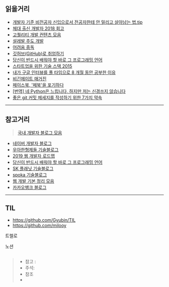 ## 읽을거리
- [개발자 기준 비전공자 신입으로서 전공자한테 안 밀리고 살아남는 법.tip](https://okky.kr/article/372485)
- [체대 출신 개발자 2018 회고](https://ryan-han.com/post/2018/essay/memoirs2018/)
- [고퀄리티 개발 컨텐츠 모음](https://github.com/Integerous/goQuality-dev-contents)
- [설레발 주도 개발](https://lazygyu.net/blog/hype_driven_development)
- [어려움 중독](https://item4.github.io/2018-08-17/The-Difficult-Addiction/)
- [깃허브(GitHub)로 취업하기](http://sujinlee.me/professional-github/)
- [당신이 반드시 배워야 할 바로 그 프로그래밍 언어](https://zzu.li/FH16K)
- [스타트업을 위한 기술 스택 2015](http://www.codeok.net/%EC%8A%A4%ED%83%80%ED%8A%B8%EC%97%85%EC%9D%84%20%EC%9C%84%ED%95%9C%20%EA%B8%B0%EC%88%A0%20%EC%8A%A4%ED%83%9D)
- [내가 구글 인터뷰를 풀 타임으로 8 개월 동안 공부한 이유](https://www.vobour.com/%EB%82%B4%EA%B0%80-%EA%B5%AC%EA%B8%80-%EC%9D%B8%ED%84%B0%EB%B7%B0%EB%A5%BC-%ED%92%80-%ED%83%80%EC%9E%84%EC%9C%BC%EB%A1%9C-8-%EA%B0%9C%EC%9B%94-%EB%8F%99%EC%95%88-%EA%B3%B5%EB%B6%80%ED%95%9C-%EC%9D%B4%EC%9C%A0-why-i-s)
- [비긴메이트 매거진](https://www.beginmate.com/magazine)
- [페이스북, '페북'을 포기하다](https://www.facebook.com/610373522/posts/10157109824448523/)
- [[번역] 네 Python은 느립니다, 하지만 저는 신경쓰지 않습니다](https://tech.ssut.me/yes-python-is-slow-and-i-dont-care/)
- [좋은 git 커밋 메세지를 작성하기 위한 7가지 약속](https://meetup.toast.com/posts/106?fbclid=IwAR1ZrZIOcp_DACtrmPyrKYMpiTgDoEVxYC46brPwZbaMwtAPzoA6imAmPm8)

------

## 참고거리
> [국내 개발자 블로그 모음](https://github.com/sarojaba/awesome-devblog#awesome-devblog)

- [네이버 개발자 블로그](https://d2.naver.com/helloworld) 
- [우아한형제들 기술블로그](http://woowabros.github.io/)
- [2019 웹 개발자 로드맵](https://github.com/devJang/developer-roadmap)
- [당신이 반드시 배워야 할 바로 그 프로그래밍 언어](https://zzu.li/FH16K)
- [SK 플래닛 기술블로그](https://readme.skplanet.com/)
- [spoka 기술블로그](https://spoqa.github.io/)
- [웹 개발 기본 정리 모음](https://goddaehee.tistory.com/category/3.%20%EC%9B%B9%EA%B0%9C%EB%B0%9C/3_1%20%20%EC%9B%B9%EA%B0%9C%EB%B0%9C%20%EA%B8%B0%EB%B3%B8)
- [카카오뱅크 블로그](https://blog.kakaobank.com/)

---
## TIL
- https://github.com/Gyubin/TIL
- https://github.com/milooy

트렐로 

노션

```

```

>- 참고 : 
>- 주석:
>- 참조
>- 